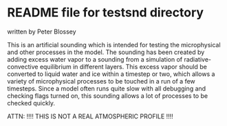 # README file for testsnd directory

written by Peter Blossey

This is an artificial sounding which is intended for testing the microphysical
and other processes in the model.  The sounding has been created by adding
excess water vapor to a sounding from a simulation of radiative-convective
equilibrium in different layers.  This excess vapor should be converted to 
liquid water and ice within a timestep or two, which allows a variety of 
microphysical processes to be touched in a run of a few timesteps.  Since
a model often runs quite slow with all debugging and checking flags turned on,
this sounding allows a lot of processes to be checked quickly.

ATTN:  !!!! THIS IS NOT A REAL ATMOSPHERIC PROFILE !!!!
